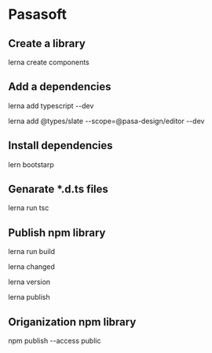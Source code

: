 # Pasasoft

## Create a library

lerna create components

## Add a dependencies

lerna add typescript --dev

lerna add @types/slate --scope=@pasa-design/editor --dev

## Install dependencies

lern bootstarp

## Genarate *.d.ts files

lerna run tsc

## Publish npm library

lerna run build

lerna changed

lerna version

lerna publish

## Origanization npm library

npm publish --access public